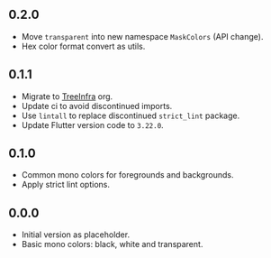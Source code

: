 ## 0.2.0

- Move `transparent` into new namespace `MaskColors` (API change).
- Hex color format convert as utils.

## 0.1.1

- Migrate to [TreeInfra](https://github.com/treeinfra) org.
- Update ci to avoid discontinued imports.
- Use `lintall` to replace discontinued `strict_lint` package.
- Update Flutter version code to `3.22.0`.

## 0.1.0

- Common mono colors for foregrounds and backgrounds.
- Apply strict lint options.

## 0.0.0

- Initial version as placeholder.
- Basic mono colors: black, white and transparent.
